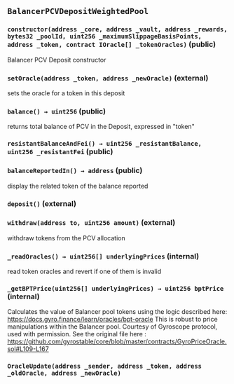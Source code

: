 ## `BalancerPCVDepositWeightedPool`






### `constructor(address _core, address _vault, address _rewards, bytes32 _poolId, uint256 _maximumSlippageBasisPoints, address _token, contract IOracle[] _tokenOracles)` (public)

Balancer PCV Deposit constructor




### `setOracle(address _token, address _newOracle)` (external)

sets the oracle for a token in this deposit



### `balance() → uint256` (public)

returns total balance of PCV in the Deposit, expressed in "token"



### `resistantBalanceAndFei() → uint256 _resistantBalance, uint256 _resistantFei` (public)





### `balanceReportedIn() → address` (public)

display the related token of the balance reported



### `deposit()` (external)





### `withdraw(address to, uint256 amount)` (external)

withdraw tokens from the PCV allocation




### `_readOracles() → uint256[] underlyingPrices` (internal)

read token oracles and revert if one of them is invalid



### `_getBPTPrice(uint256[] underlyingPrices) → uint256 bptPrice` (internal)

Calculates the value of Balancer pool tokens using the logic described here:
https://docs.gyro.finance/learn/oracles/bpt-oracle
This is robust to price manipulations within the Balancer pool.
Courtesy of Gyroscope protocol, used with permission. See the original file here :
https://github.com/gyrostable/core/blob/master/contracts/GyroPriceOracle.sol#L109-L167





### `OracleUpdate(address _sender, address _token, address _oldOracle, address _newOracle)`







